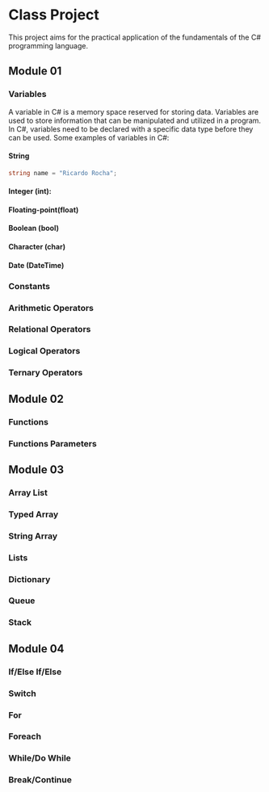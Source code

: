 # Class Project
This project aims for the practical application of the fundamentals of the C# programming language.

## Module 01
### Variables
A variable in C# is a memory space reserved for storing data. Variables are used to store information that can be manipulated and utilized in a program. In C#, variables need to be declared with a specific data type before they can be used.
Some examples of variables in C#:

#### String
```csharp
string name = "Ricardo Rocha";
```

#### Integer (int):

#### Floating-point(float)


#### Boolean (bool)

#### Character (char)

#### Date (DateTime)



### Constants
### Arithmetic Operators
### Relational Operators
### Logical Operators
### Ternary Operators

## Module 02
### Functions
### Functions Parameters

## Module 03
### Array List
### Typed Array
### String Array
### Lists
### Dictionary
### Queue
### Stack

## Module 04
### If/Else If/Else
### Switch
### For
### Foreach
### While/Do While
### Break/Continue
